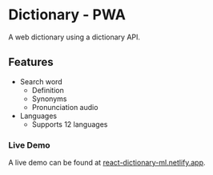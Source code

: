 # Dictionary - PWA

A web dictionary using a dictionary API.

## Features

  * Search word
    - Definition
    - Synonyms
    - Pronunciation audio
  * Languages
    - Supports 12 languages

### Live Demo

 A live demo can be found at [react-dictionary-ml.netlify.app](https://react-dictionary-ml.netlify.app/).